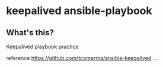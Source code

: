 keepalived ansible-playbook 
=====

## What's this?

Keepalived playbook practice

reference
https://github.com/tcomerma/ansible-keepalived ...

